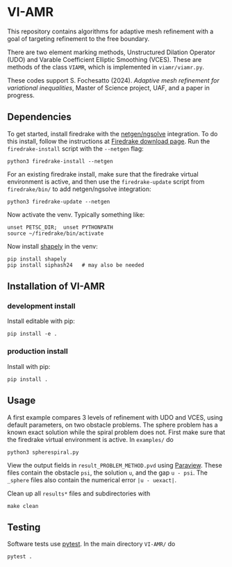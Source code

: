 # VI-AMR

This repository contains algorithms for adaptive mesh refinement with a goal of targeting refinement to the free boundary.

There are two element marking methods, Unstructured Dilation Operator (UDO) and Varable Coefficient Elliptic Smoothing (VCES). These are methods of the class `VIAMR`, which is implemented in `viamr/viamr.py`.

These codes support S. Fochesatto (2024). _Adaptive mesh refinement for variational inequalities_, Master of Science project, UAF, and a paper in progress.

## Dependencies

To get started, install firedrake with the [netgen/ngsolve](https://ngsolve.org/) integration.  To do this install, follow the instructions at [Firedrake download page](https://www.firedrakeproject.org/firedrake/download.html).  Run the `firedrake-install` script with the `--netgen` flag:
```
python3 firedrake-install --netgen
```
For an existing firedrake install, make sure that the firedrake virtual environment is active, and then use the `firedrake-update` script from `firedrake/bin/` to add netgen/ngsolve integration:
```
python3 firedrake-update --netgen
```

Now activate the venv.  Typically something like:
```
unset PETSC_DIR;  unset PYTHONPATH
source ~/firedrake/bin/activate
```
Now install [shapely](https://pypi.org/project/shapely/) in the venv:
```
pip install shapely
pip install siphash24   # may also be needed
```

## Installation of VI-AMR

### development install

Install editable with pip:

```
pip install -e .
```

### production install

Install with pip:

```
pip install .
```

## Usage

A first example compares 3 levels of refinement with UDO and VCES, using default parameters, on two obstacle problems. The sphere problem has a known exact solution while the spiral problem does not. First make sure that the firedrake virtual environment is active.  In `examples/` do
```
python3 spherespiral.py
```
View the output fields in `result_PROBLEM_METHOD.pvd` using [Paraview](https://www.paraview.org/). These files contain the obstacle `psi`, the solution `u`, and the gap `u - psi`. The `_sphere` files also contain the numerical error `|u - uexact|`.

Clean up all `results*` files and subdirectories with
```
make clean
```

## Testing

Software tests use [pytest](https://docs.pytest.org/en/stable/index.html). In the main directory `VI-AMR/` do

```
pytest .
```
